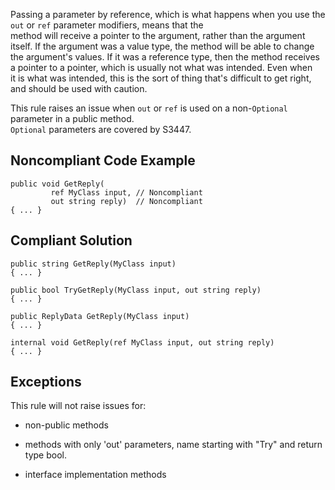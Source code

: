 
Passing a parameter by reference, which is what happens when you use the `out` or `ref` parameter modifiers, means that the<br>method will receive a pointer to the argument, rather than the argument itself. If the argument was a value type, the method will be able to change<br>the argument's values. If it was a reference type, then the method receives a pointer to a pointer, which is usually not what was intended. Even when<br>it is what was intended, this is the sort of thing that's difficult to get right, and should be used with caution.

This rule raises an issue when `out` or `ref` is used on a non-`Optional` parameter in a public method.<br>`Optional` parameters are covered by S3447.

## Noncompliant Code Example


    public void GetReply(
             ref MyClass input, // Noncompliant
             out string reply)  // Noncompliant
    { ... }


## Compliant Solution


    public string GetReply(MyClass input)
    { ... }
    
    public bool TryGetReply(MyClass input, out string reply)
    { ... }
    
    public ReplyData GetReply(MyClass input)
    { ... }
    
    internal void GetReply(ref MyClass input, out string reply)
    { ... }


## Exceptions

This rule will not raise issues for:

- non-public methods

- methods with only 'out' parameters, name starting with "Try" and return type bool.

- interface implementation methods

